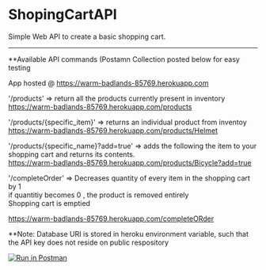 # ShopingCartAPI
Simple Web API to create a basic shopping cart. 
<hr>




**Available API commands (Postamn Collection posted below for easy testing

App hosted @ https://warm-badlands-85769.herokuapp.com 

'/products'
=> return all the products currently present in inventory  
https://warm-badlands-85769.herokuapp.com/products 



'/products/{specific_item}'
=> returns an individual product from inventoy <br />
https://warm-badlands-85769.herokuapp.com/products/Helmet



'/products/{specific_name}?add=true'
=> adds the following the item to your shopping cart and returns its contents. <br />
https://warm-badlands-85769.herokuapp.com/products/Bicycle?add=true 


'/completeOrder'
=> Decreases quantity of every item in the shopping cart by 1 <br />
   if quantitiy becomes 0 , the product is removed entirely <br />
   Shopping cart is emptied <br />
   
https://warm-badlands-85769.herokuapp.com/completeORder 
   
 
**Note: Database URI is stored in heroku environment variable, such that the API key does not reside on public respository



[![Run in Postman](https://run.pstmn.io/button.svg)](https://app.getpostman.com/run-collection/1730c56bae8c26b06bf3)

